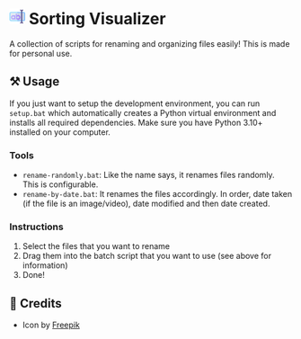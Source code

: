 <h1>
    <img src="docs/icon.png" style="height: 1em;"/>
    <span>Sorting Visualizer</span>
</h1>

A collection of scripts for renaming and organizing files easily! This is made for personal use.

## ⚒️ Usage

If you just want to setup the development environment, you can run `setup.bat` which automatically creates a Python virtual environment and installs all required dependencies. Make sure you have Python 3.10+ installed on your computer.

### Tools

- `rename-randomly.bat`: Like the name says, it renames files randomly. This is configurable.
- `rename-by-date.bat`: It renames the files accordingly. In order, date taken (if the file is an image/video), date modified and then date created.

### Instructions

1. Select the files that you want to rename
2. Drag them into the batch script that you want to use (see above for information)
3. Done!

## 💖 Credits

- Icon by [Freepik](https://flaticon.com/free-icon/rename_5136887)